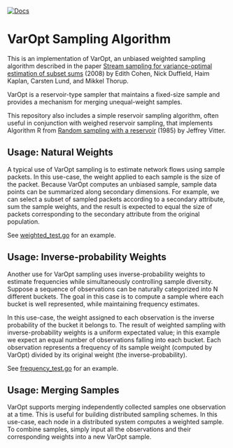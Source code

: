 [![Docs](https://godoc.org/github.com/lightstep/varopt?status.svg)](https://godoc.org/github.com/lightstep/varopt)

# VarOpt Sampling Algorithm

This is an implementation of VarOpt, an unbiased weighted sampling
algorithm described in the paper [Stream sampling for variance-optimal
estimation of subset sums](https://arxiv.org/pdf/0803.0473.pdf) (2008)
by Edith Cohen, Nick Duffield, Haim Kaplan, Carsten Lund, and Mikkel
Thorup.

VarOpt is a reservoir-type sampler that maintains a fixed-size sample
and provides a mechanism for merging unequal-weight samples.

This repository also includes a simple reservoir sampling algorithm,
often useful in conjunction with weighed reservoir sampling, that
implements Algorithm R from [Random sampling with a
reservoir](https://en.wikipedia.org/wiki/Reservoir_sampling#Algorithm_R)
(1985) by Jeffrey Vitter.

## Usage: Natural Weights

A typical use of VarOpt sampling is to estimate network flows using
sample packets.  In this use-case, the weight applied to each sample
is the size of the packet.  Because VarOpt computes an unbiased
sample, sample data points can be summarized along secondary
dimensions.  For example, we can select a subset of sampled packets
according to a secondary attribute, sum the sample weights, and the
result is expected to equal the size of packets corresponding to the
secondary attribute from the original population.

See [weighted_test.go](https://github.com/lightstep/varopt/blob/master/weighted_test.go) for an example.

## Usage: Inverse-probability Weights

Another use for VarOpt sampling uses inverse-probability weights to
estimate frequencies while simultaneously controlling sample
diversity.  Suppose a sequence of observations can be naturally
categorized into N different buckets.  The goal in this case is to
compute a sample where each bucket is well represented, while
maintaining frequency estimates.

In this use-case, the weight assigned to each observation is the
inverse probability of the bucket it belongs to.  The result of
weighted sampling with inverse-probability weights is a uniform
expectated value; in this example we expect an equal number of
observations falling into each bucket.  Each observation represents a
frequency of its sample weight (computed by VarOpt) divided by its
original weight (the inverse-probability).

See [frequency_test.go](https://github.com/lightstep/varopt/blob/master/frequency_test.go) for an example.

## Usage: Merging Samples

VarOpt supports merging independently collected samples one
observation at a time.  This is useful for building distributed
sampling schemes.  In this use-case, each node in a distributed system
computes a weighted sample.  To combine samples, simply input all the
observations and their corresponding weights into a new VarOpt sample.